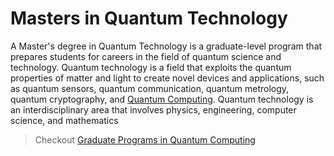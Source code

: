 # Masters in Quantum Technology
A Master's degree in Quantum Technology is a graduate-level program that prepares students for careers in the field of quantum science and technology. Quantum technology is a field that exploits the quantum properties of matter and light to create novel devices and applications, such as quantum sensors, quantum communication, quantum metrology, quantum cryptography, and [Quantum Computing](masters-in-quantum-computing.md). Quantum technology is an interdisciplinary area that involves physics, engineering, computer science, and mathematics

> Checkout [Graduate Programs in Quantum Computing](README.md)
